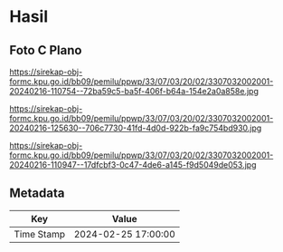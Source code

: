 # Hasil

## Foto C Plano

https://sirekap-obj-formc.kpu.go.id/bb09/pemilu/ppwp/33/07/03/20/02/3307032002001-20240216-110754--72ba59c5-ba5f-406f-b64a-154e2a0a858e.jpg

https://sirekap-obj-formc.kpu.go.id/bb09/pemilu/ppwp/33/07/03/20/02/3307032002001-20240216-125630--706c7730-41fd-4d0d-922b-fa9c754bd930.jpg

https://sirekap-obj-formc.kpu.go.id/bb09/pemilu/ppwp/33/07/03/20/02/3307032002001-20240216-110947--17dfcbf3-0c47-4de6-a145-f9d5049de053.jpg


## Metadata

| Key        | Value               |
| ---------- | ------------------- |
| Time Stamp | 2024-02-25 17:00:00 |



